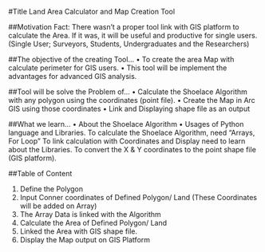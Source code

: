 #Title 
Land Area Calculator and Map Creation Tool

##Motivation Fact:
There wasn’t a proper tool link with GIS platform to calculate the Area. If it was, it will be useful and productive for single users. (Single User; Surveyors, Students, Undergraduates and the Researchers)

##The objective of the creating Tool… 
•	To create the area Map with calculate perimeter for GIS users. 
•	This tool will be implement the advantages for advanced GIS analysis. 

##Tool will be solve the Problem of...
•	Calculate the Shoelace Algorithm with any polygon using the coordinates (point file).
•	Create the Map in Arc GIS using those coordinates 
•	Link and Displaying shape file as an output    

##What we learn…
•	About the Shoelace Algorithm
•	Usages of Python language and Libraries. 
  	To calculate the Shoelace Algorithm, need “Arrays, For Loop”
  	To link calculation with Coordinates and Display need to learn about the Libraries. 
  	To convert the X & Y coordinates to the point shape file (GIS platform). 

##Table of Content 
  1.	Define the Polygon
  2.	Input Conner coordinates of Defined Polygon/ Land (These Coordinates will be added on Array)
  3.	The Array Data is linked with the Algorithm
  4.	Calculate the Area of Defined Polygon/ Land 
  5.	Linked the Area with GIS shape file. 
  6.	Display the Map output on GIS Platform




